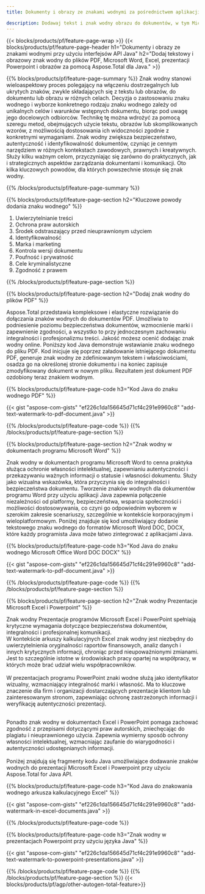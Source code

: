 ```yaml
---
title: Dokumenty i obrazy ze znakami wodnymi za pośrednictwem aplikacji Java

description: Dodawaj tekst i znak wodny obrazu do dokumentów, w tym Microsoft Word, Excel, PowerPoint, PDF i obrazów, za pośrednictwem aplikacji Java. Dodaj dowolny tekst lub znak wodny obrazu online za pośrednictwem aplikacji.
---
```


{{< blocks/products/pf/feature-page-wrap >}}
{{< blocks/products/pf/feature-page-header h1="Dokumenty i obrazy ze znakami wodnymi przy użyciu interfejsów API Java" h2="Dodaj tekstowy i obrazowy znak wodny do plików PDF, Microsoft Word, Excel, prezentacji Powerpoint i obrazów za pomocą Aspose.Total dla Java." >}}

{{% blocks/products/pf/feature-page-summary %}}
Znak wodny stanowi wieloaspektowy proces polegający na włączeniu dostrzegalnych lub ukrytych znaków, zwykle składających się z tekstu lub obrazów, do dokumentu lub obrazu w różnych celach. Decyzja o zastosowaniu znaku wodnego i wyborze konkretnego rodzaju znaku wodnego zależy od unikalnych celów i warunków wstępnych dokumentu, biorąc pod uwagę jego docelowych odbiorców. Technikę tę można wdrożyć za pomocą szeregu metod, obejmujących użycie tekstu, obrazów lub skomplikowanych wzorów, z możliwością dostosowania ich widoczności zgodnie z konkretnymi wymaganiami. Znak wodny zwiększa bezpieczeństwo, autentyczność i identyfikowalność dokumentów, czyniąc je cennym narzędziem w różnych kontekstach zawodowych, prawnych i kreatywnych. Służy kilku ważnym celom, przyczyniając się zarówno do praktycznych, jak i strategicznych aspektów zarządzania dokumentami i komunikacji. Oto kilka kluczowych powodów, dla których powszechnie stosuje się znak wodny.

{{% /blocks/products/pf/feature-page-summary  %}}

{{% blocks/products/pf/feature-page-section  h2="Kluczowe powody dodania znaku wodnego" %}}

1. Uwierzytelnianie treści
1. Ochrona praw autorskich
1. Środek odstraszający przed nieuprawnionym użyciem
1. Identyfikowalność
1. Marka i marketing
1. Kontrola wersji dokumentu
1. Poufność i prywatność
1. Cele kryminalistyczne
1. Zgodność z prawem

{{% /blocks/products/pf/feature-page-section %}}

{{% blocks/products/pf/feature-page-section  h2="Dodaj znak wodny do plików PDF" %}}

Aspose.Total przedstawia kompleksowe i elastyczne rozwiązanie do dołączania znaków wodnych do dokumentów PDF. Umożliwia to podniesienie poziomu bezpieczeństwa dokumentów, wzmocnienie marki i zapewnienie zgodności, a wszystko to przy jednoczesnym zachowaniu integralności i profesjonalizmu treści. Jakość możesz ocenić dodając znak wodny online. Poniższy kod Java demonstruje wstawianie znaku wodnego do pliku PDF. Kod inicjuje się poprzez załadowanie istniejącego dokumentu PDF, generuje znak wodny ze zdefiniowanym tekstem i właściwościami, osadza go na określonej stronie dokumentu i na koniec zapisuje zmodyfikowany dokument w nowym pliku. Rezultatem jest dokument PDF ozdobiony teraz znakiem wodnym.

{{% blocks/products/pf/feature-page-code h3="Kod Java do znaku wodnego PDF" %}}

{{< gist "aspose-com-gists" "ef226c1da156645d71cf4c291e9960c8" "add-text-watermark-to-pdf-document.java" >}}

{{% /blocks/products/pf/feature-page-code  %}}
{{% /blocks/products/pf/feature-page-section %}}

{{% blocks/products/pf/feature-page-section  h2="Znak wodny w dokumentach programu Microsoft Word" %}}

Znak wodny w dokumentach programu Microsoft Word to cenna praktyka służąca ochronie własności intelektualnej, zapewnianiu autentyczności i przekazywaniu ważnych informacji o statusie i własności dokumentu. Służy jako wizualna wskazówka, która przyczynia się do integralności i bezpieczeństwa dokumentu. Tworzenie znaków wodnych dla dokumentów programu Word przy użyciu aplikacji Java zapewnia połączenie niezależności od platformy, bezpieczeństwa, wsparcia społeczności i możliwości dostosowywania, co czyni go odpowiednim wyborem w szerokim zakresie scenariuszy, szczególnie w kontekście korporacyjnym i wieloplatformowym. Poniżej znajduje się kod umożliwiający dodanie tekstowego znaku wodnego do formatów Microsoft Word DOC, DOCX, które każdy programista Java może łatwo zintegrować z aplikacjami Java.

{{% blocks/products/pf/feature-page-code h3="Kod Java do znaku wodnego Microsoft Office Word DOC DOCX" %}}

{{< gist "aspose-com-gists" "ef226c1da156645d71cf4c291e9960c8" "add-text-watermark-to-pdf-document.java" >}}

{{% /blocks/products/pf/feature-page-code  %}}
{{% /blocks/products/pf/feature-page-section %}}


{{% blocks/products/pf/feature-page-section  h2="Znak wodny Prezentacje Microsoft Excel i Powerpoint" %}}

Znak wodny Prezentacje programów Microsoft Excel i PowerPoint spełniają krytyczne wymagania dotyczące bezpieczeństwa dokumentów, integralności i profesjonalnej komunikacji. <br />
W kontekście arkuszy kalkulacyjnych Excel znak wodny jest niezbędny do uwierzytelnienia oryginalności raportów finansowych, analiz danych i innych krytycznych informacji, chroniąc przed nieupoważnionymi zmianami. Jest to szczególnie istotne w środowiskach pracy opartej na współpracy, w których może brać udział wielu współpracowników. 
<br /><br />
W prezentacjach programu PowerPoint znaki wodne służą jako identyfikator wizualny, wzmacniający integralność marki i własność. Ma to kluczowe znaczenie dla firm i organizacji dostarczających prezentacje klientom lub zainteresowanym stronom, zapewniając ochronę zastrzeżonych informacji i weryfikację autentyczności prezentacji. <br /><br />

Ponadto znak wodny w dokumentach Excel i PowerPoint pomaga zachować zgodność z przepisami dotyczącymi praw autorskich, zniechęcając do plagiatu i nieuprawnionego użycia. Zapewnia wymierny sposób ochrony własności intelektualnej, wzmacniając zaufanie do wiarygodności i autentyczności udostępnianych informacji.<br /><br />
Poniżej znajdują się fragmenty kodu Java umożliwiające dodawanie znaków wodnych do prezentacji Microsoft Excel i Powerpoint przy użyciu Aspose.Total for Java API.

{{% blocks/products/pf/feature-page-code h3="Kod Java do znakowania wodnego arkusza kalkulacyjnego Excel" %}}

{{< gist "aspose-com-gists" "ef226c1da156645d71cf4c291e9960c8" "add-watermark-in-excel-documents.java" >}}

{{% /blocks/products/pf/feature-page-code  %}}

{{% blocks/products/pf/feature-page-code h3="Znak wodny w prezentacjach Powerpoint przy użyciu języka Java" %}}

{{< gist "aspose-com-gists" "ef226c1da156645d71cf4c291e9960c8" "add-text-watermark-to-powerpoint-presentations.java" >}}

{{% /blocks/products/pf/feature-page-code  %}}
{{% /blocks/products/pf/feature-page-section %}}
{{< blocks/products/pf/agp/other-autogen-total-feature>}}